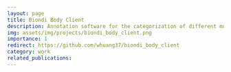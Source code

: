 ```yaml
---
layout: page
title: Biondi Body Client
description: Annotation software for the categorization of different morphologies of biondi bodies.
img: assets/img/projects/biondi_body_client.png
importance: 1
redirect: https://github.com/whuang37/biondi_body_client
category: work
related_publications:
---
```


